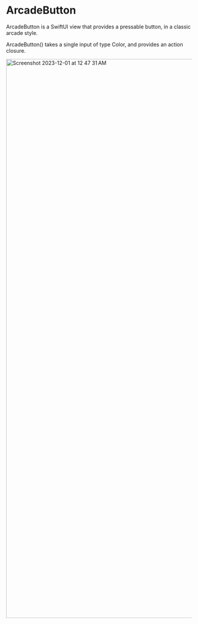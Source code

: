 # ArcadeButton

ArcadeButton is a SwiftUI view that provides a pressable button, in a classic arcade style.

ArcadeButton() takes a single input of type Color, and provides an action closure.

<img width="1512" alt="Screenshot 2023-12-01 at 12 47 31 AM" src="https://github.com/bodhichristian/ArcadeButton/assets/110639779/d579c634-b7f9-4ec0-8aa2-9f8ff52d1601">
